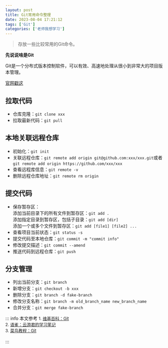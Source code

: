 ```yaml
---
layout: post
title: Git常用命令整理
date: 2023-08-04 17:21:12
tags: ['Git']
categories: ['老师我想学习']
---
```


>存放一些比较常用的Git命令。

<!-- more -->

**先说说啥是Git**

Git是一个分布式版本控制软件，可以有效、高速地处理从很小到非常大的项目版本管理。

[官网戳这](https://git-scm.com/)

## 拉取代码

- 仓库克隆：`git clone xxx`
- 拉取最新代码：`git pull`
## 本地关联远程仓库

- 初始化：`git init`
- 关联远程仓库：`git remote add origin git@github.com:xxx/xxx.git`或者
`git remote add origin https://github.com/xxx/xxx`
- 查看远程库信息：`git remote -v`
- 删除远程仓库地址：`git remote rm origin`

## 提交代码

- 保存暂存区：<br />
添加当前目录下的所有文件到暂存区：`git add .` <br />
添加指定目录到暂存区，包括子目录：`git add [dir]` <br />
添加一个或多个文件到暂存区：`git add [file1] [file2] ...` <br />
- 查看项目当前状态：`git status -s`
- 提交代码至本地仓库：`git commit -m "commit info"`
- 修改提交描述：`git commit --amend`
- 推送代码到远程仓库：`git push`

## 分支管理

- 列出当前分支：`git branch`
- 新增分支：`git checkout -b xxx`
- 删除分支：`git branch -d fake-branch`
- 修改分支名称：`git branch -m old_branch_name new_branch_name`
- 合并分支：`git merge fake-branch`

::: info 本文参考
<font size=2> 1. <a href="https://zh.wikipedia.org/wiki/Git">维基百科：Git</a> </font> <br />
<font size=2> 2. <a href="https://www.yuque.com/yunyoujun/notes/git-learn-note">语雀：云游君的学习笔记</a> </font> <br />
<font size=2> 3. <a href="https://www.runoob.com/git/git-tutorial.html">菜鸟教程：Git</a> </font>
<br />
<br />
:::
